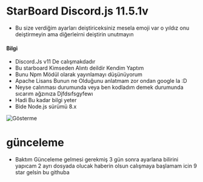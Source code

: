 # StarBoard Discord.js 11.5.1v


- Bu size verdiğim ayarları deiştiriceksiniz mesela emoji var o yıldız onu deiştirmeyin ama diğerleirni deiştirin unutmayın



#### Bilgi
- Discord.Js v11 De calışmakdadır
- Bu starboard Kimseden Alıntı deildir Kendim Yaptım
- Bunu Npm Mödül olarak yayınlamayı düşünüyorum
- Apache Lisans Bunun ne Olduğunu anlatmam zor ondan google la :D
- Neyse calınması durumunda veya ben kodladım demek durumunda sıcarım ağzınıza Djfdsıfsgyfewı
- Hadi Bu kadar bilgi yeter
- Bide Node.js sürümü 8.x

![Gösterme](https://cdn.glitch.com/a8a18b66-9bd6-4323-9f4d-1fa5b5b09948%2Fbfa3f298-e8aa-43c2-bce5-70c5be6e79d9.image.png?v=1598363525930)



# günceleme

- Baktım Günceleme gelmesi gerekmiş 3 gün sonra ayarlana bilirini yapıcam 2 ayrı dosyada olucak haberin olsun calışmaya başlamam icin 9 star gelsin bu githuba
